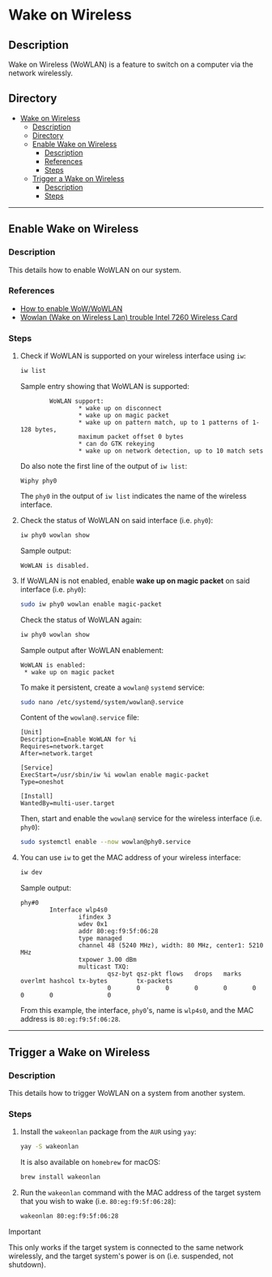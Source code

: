 # Wake on Wireless

## Description

Wake on Wireless (WoWLAN) is a feature to switch on a computer via the network wirelessly.

## Directory

- [Wake on Wireless](#wake-on-wireless)
  - [Description](#description)
  - [Directory](#directory)
  - [Enable Wake on Wireless](#enable-wake-on-wireless)
    - [Description](#description-1)
    - [References](#references)
    - [Steps](#steps)
  - [Trigger a Wake on Wireless](#trigger-a-wake-on-wireless)
    - [Description](#description-2)
    - [Steps](#steps-1)

---

## Enable Wake on Wireless

### Description

This details how to enable WoWLAN on our system.

### References

- [How to enable WoW/WoWLAN](https://unix.stackexchange.com/a/553449)
- [Wowlan (Wake on Wireless Lan) trouble Intel 7260 Wireless Card](https://bbs.archlinux.org/viewtopic.php?id=215563)

### Steps

1. Check if WoWLAN is supported on your wireless interface using `iw`:

    ```sh
    iw list
    ```

    Sample entry showing that WoWLAN is supported:

    ```
            WoWLAN support:
                    * wake up on disconnect
                    * wake up on magic packet
                    * wake up on pattern match, up to 1 patterns of 1-128 bytes,
                    maximum packet offset 0 bytes
                    * can do GTK rekeying
                    * wake up on network detection, up to 10 match sets
    ```

    Do also note the first line of the output of `iw list`:

    ```
    Wiphy phy0
    ```

    The `phy0` in the output of `iw list` indicates the name of the wireless interface.

2. Check the status of WoWLAN on said interface (i.e. `phy0`):

    ```sh
    iw phy0 wowlan show
    ```

    Sample output:

    ```
    WoWLAN is disabled.
    ```

3. If WoWLAN is not enabled, enable **wake up on magic packet** on said interface (i.e. `phy0`):

    ```sh
    sudo iw phy0 wowlan enable magic-packet
    ```

    Check the status of WoWLAN again:

    ```sh
    iw phy0 wowlan show
    ```

    Sample output after WoWLAN enablement:

    ```
    WoWLAN is enabled:
     * wake up on magic packet
    ```

    To make it persistent, create a `wowlan@` `systemd` service:

    ```sh
    sudo nano /etc/systemd/system/wowlan@.service
    ```

    Content of the `wowlan@.service` file:

    ```
    [Unit]
    Description=Enable WoWLAN for %i
    Requires=network.target
    After=network.target

    [Service]
    ExecStart=/usr/sbin/iw %i wowlan enable magic-packet
    Type=oneshot

    [Install]
    WantedBy=multi-user.target
    ```

    Then, start and enable the `wowlan@` service for the wireless interface (i.e. `phy0`):

    ```sh
    sudo systemctl enable --now wowlan@phy0.service
    ```

4. You can use `iw` to get the MAC address of your wireless interface:

    ```sh
    iw dev
    ```

    Sample output:

    ```
    phy#0
            Interface wlp4s0
                    ifindex 3
                    wdev 0x1
                    addr 80:eg:f9:5f:06:28
                    type managed
                    channel 48 (5240 MHz), width: 80 MHz, center1: 5210 MHz
                    txpower 3.00 dBm
                    multicast TXQ:
                            qsz-byt qsz-pkt flows   drops   marks   overlmt hashcol tx-bytes        tx-packets
                            0       0       0       0       0       0       0       0               0
    ```

    From this example, the interface, `phy0`'s, name is `wlp4s0`, and the MAC address is `80:eg:f9:5f:06:28`.

---

## Trigger a Wake on Wireless

### Description

This details how to trigger WoWLAN on a system from another system.

### Steps

1. Install the `wakeonlan` package from the `AUR` using `yay`:

    ```sh
    yay -S wakeonlan
    ```

    It is also available on `homebrew` for macOS:

    ```sh
    brew install wakeonlan
    ```

2. Run the `wakeonlan` command with the MAC address of the target system that you wish to wake (i.e. `80:eg:f9:5f:06:28`):

    ```sh
    wakeonlan 80:eg:f9:5f:06:28
    ```

> [!IMPORTANT]  
> This only works if the target system is connected to the same network wirelessly, and the target system's power is on (i.e. suspended, not shutdown).
